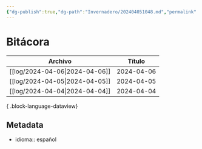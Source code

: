 ```yaml
---
{"dg-publish":true,"dg-path":"Invernadero/202404051048.md","permalink":"/invernadero/202404051048/","title":"Bitácora","noteIcon":"1","created":"2024-04-05T10:48:12.000-06:00","updated":"2024-04-05T10:50:30.000-06:00"}
---
```


# Bitácora

| Archivo                           | Título     |
| --------------------------------- | ---------- |
| [[log/2024-04-06\|2024-04-06]] | 2024-04-06 |
| [[log/2024-04-05\|2024-04-05]] | 2024-04-05 |
| [[log/2024-04-04\|2024-04-04]] | 2024-04-04 |

{ .block-language-dataview}
## Metadata
- idioma:: español